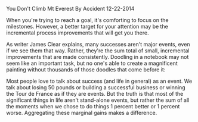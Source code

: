 You Don't Climb Mt Everest By Accident
12-22-2014


When you're trying to reach a goal, it's comforting to focus on the milestones. However, a better target for your attention may be the incremental process improvements that will get you there.

As writer James Clear explains, many successes aren't major events, even if we see them that way. Rather, they're the sum total of small, incremental improvements that are made consistently. Doodling in a notebook may not seem like an important task, but no one's able to create a magnificent painting without thousands of those doodles that come before it:

Most people love to talk about success (and life in general) as an event. We talk about losing 50 pounds or building a successful business or winning the Tour de France as if they are events. But the truth is that most of the significant things in life aren't stand-alone events, but rather the sum of all the moments when we chose to do things 1 percent better or 1 percent worse. Aggregating these marginal gains makes a difference.